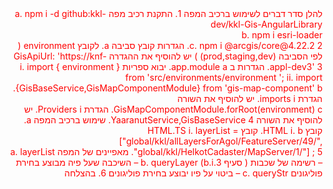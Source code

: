 <div style="color:red;direction:rtl">
להלן סדר דברים לשימוש ברכיב המפה
1.	התקנת רכיב מפה
  a.	npm i -d   github:kkl-dev/kkl-Gis-AngularLibrary</br>
  b.	npm i esri-loader</br>
  c.    npm i @arcgis/core@4.22.2   
2.	הגדרות קובץ סביבה
  a.	לקובץ  environment ( לפי הסביבה (prod,staging,dev) )  יש להוסיף את ההגדרה GisApiUrl: 'https://knf-appl-dev3'
3.	הגדרות ב app.module
  a.	יבוא ספריות
    i.	import { environment } from 'src/environments/environment     ';
    ii.	import {GisBaseService,GisMapComponentModule} from 'gis-map-component'
  b.	הגדרת imports 
    i.	יש להוסיף את השורה GisMapComponentModule.forRoot(environment)
  c.	הגדרת Providers
    i.	יש להוסיף את השורה YaaranutService,GisBaseService
4.	שימוש ברכיב המפה
  a.	קובץ HTML
    i.	<GisBase-GisMapComponent   [layerList]="layerList" [queryLayer]="layerList[1]" queryStr="GUSH_NUM=8040 and PARCEL=58"  queryResultEmpty="גוש/חלקה לא קיימים" ></GisBase-GisMapComponent>
  b.	קובץ HTML.TS
    i.	layerList = ["global/kkl/allLayersForAgol/FeatureServer/49/",  "global/kkl/HelkotCadaster/MapServer/1/"]                        ;
5.	מאפיינים של המפה
  a.	layerList – רשימה של שכבות ( סעיף  3.b.i)
  b.	queryLayer – השיכבה שעל פיה מבוצע בחירת פוליגונים
  c.	queryStr – ביטוי על פיו יבוצע בחירת פוליגונים
6.	בהצלחה
</div>
